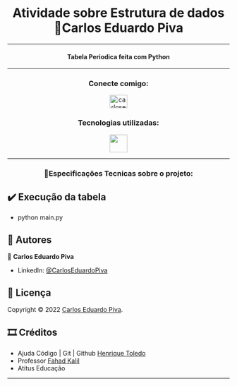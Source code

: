 <h1 align="center">Atividade sobre Estrutura de dados 🙋Carlos Eduardo Piva</h1>

***
<h4 align="center">Tabela Periodica feita com Python</h4>

***

<h3 align="center">Conecte comigo:</h3>
<p align="center">
<a href="https://linkedin.com/in/carloseduardopiva" target="blank"><img align="center" src="https://raw.githubusercontent.com/rahuldkjain/github-profile-readme-generator/master/src/images/icons/Social/linked-in-alt.svg" alt="carloseduardopiva" height="30" width="40" /></a>
</p>

<h3 align="center">Tecnologias utilizadas:</h3>

<p align="center"> <img src="https://seeklogo.com/images/P/python-logo-A32636CAA3-seeklogo.com.png" width="40" height="40">

***
<h3 align="center">👾Especificações Tecnicas sobre o projeto:
</h3>

## ✔️​ Execução da tabela

- python main.py

## 🙋 Autores 

🙋 **Carlos Eduardo Piva**

* LinkedIn: [@CarlosEduardoPiva](https://www.linkedin.com/in/carloseduardopiva/)

## 📝 Licença

Copyright © 2022 [Carlos Eduardo Piva](https://github.com/PivaCarlos).<br />

## 🎞️​ Créditos
* Ajuda Código | Git | Github [Henrique Toledo](https://github.com/ToledoHenrique)
* Professor [Fahad Kalil](https://www.linkedin.com/in/fahad-kalil-53190215/)
* Atitus Educação 

***
